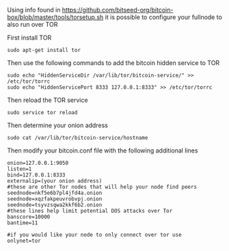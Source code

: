 

Using info found in https://github.com/bitseed-org/bitcoin-box/blob/master/tools/torsetup.sh it is possible to configure your fullnode to also run over TOR

First install TOR
```
sudo apt-get install tor
```

Then use the following commands to add the bitcoin hidden service to TOR
```
sudo echo "HiddenServiceDir /var/lib/tor/bitcoin-service/" >> /etc/tor/torrc
sudo echo "HiddenServicePort 8333 127.0.0.1:8333" >> /etc/tor/torrc
```

Then reload the TOR service
```
sudo service tor reload
```

Then determine your onion address
```
sudo cat /var/lib/tor/bitcoin-service/hostname
```

Then modify your bitcoin.conf file with the following additional lines

```
onion=127.0.0.1:9050
listen=1
bind=127.0.0.1:8333
externalip=(your onion address) 
#these are other Tor nodes that will help your node find peers
seednode=nkf5e6b7pl4jfd4a.onion
seednode=xqzfakpeuvrobvpj.onion
seednode=tsyvzsqwa2kkf6b2.onion
#these lines help limit potential DOS attacks over Tor
banscore=10000
bantime=11

#if you would like your node to only connect over tor use
onlynet=tor
```
